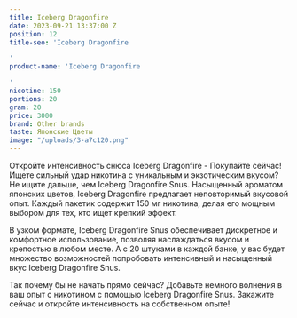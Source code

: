 ```yaml
---
title: Iceberg Dragonfire
date: 2023-09-21 13:37:00 Z
position: 12
title-seo: 'Iceberg Dragonfire

'
product-name: 'Iceberg Dragonfire

'
nicotine: 150
portions: 20
gram: 20
price: 3000
brand: Other brands
taste: Японские Цветы
image: "/uploads/3-a7c120.png"
---
```



Откройте интенсивность снюса Iceberg Dragonfire - Покупайте сейчас!
Ищете сильный удар никотина с уникальным и экзотическим вкусом? Не ищите дальше, чем Iceberg Dragonfire Snus. Насыщенный ароматом японских цветов, Iceberg Dragonfire предлагает неповторимый вкусовой опыт. Каждый пакетик содержит 150 мг никотина, делая его мощным выбором для тех, кто ищет крепкий эффект.

В узком формате, Iceberg Dragonfire Snus обеспечивает дискретное и комфортное использование, позволяя наслаждаться вкусом и крепостью в любом месте. А с 20 штуками в каждой банке, у вас будет множество возможностей попробовать интенсивный и насыщенный вкус Iceberg Dragonfire Snus.

Так почему бы не начать прямо сейчас? Добавьте немного волнения в ваш опыт с никотином с помощью Iceberg Dragonfire Snus. Закажите сейчас и откройте интенсивность на собственном опыте!